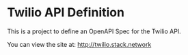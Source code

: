 # Twilio API Definition
This is a project to define an OpenAPI Spec for the Twilio API.

You can view the site at: http://twilio.stack.network
